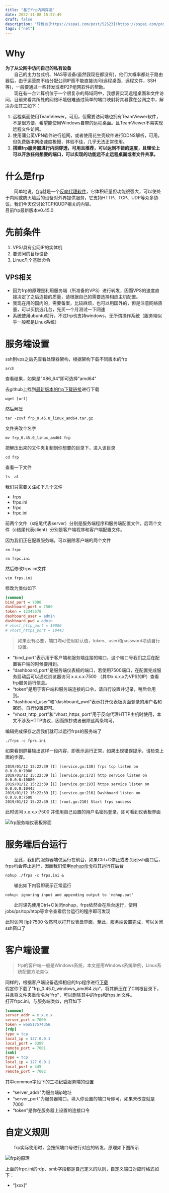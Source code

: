```yaml
---
title: "基于frp内网穿透"
date: 2022-11-08 15:57:49
draft: false
description: "转载自[https://sspai.com/post/52523](https://sspai.com/post/52523)，如有侵权请联系删除"
tags: ["net"]
---
```


# Why

**为了从公网中访问自己的私有设备**<br>
&emsp;&emsp;自己的主力台式机、NAS等设备(虽然我现在都没有)，他们大概率都处于路由器后，由于运营商不给分配公网IP而不能直接访问(远程桌面，远程文件，SSH等)，一般要通过一些转发或者P2P组网软件的帮助。<br>
&emsp;&emsp;现在有一台计算机位于一个很复杂的局域网中，我想要实现远程桌面和文件访问，目前来看其所处的网络环境很难通过简单的端口映射将其暴露在公网之中，解决办法其三如下：

1. 远程桌面使用TeamViewer。可用，但需要访问端也拥有TeamViewer软件，不是很方便，希望能使用Windows自带的远程桌面。且TeamViewer不易实现远程文件访问。
2. 使用蒲公英VPN软件进行组网，或者使用花生壳软件进行DDNS解析，可用，但免费版本网络速度极慢，体验不佳，几乎无法正常使用。
3. **搭建frp服务器进行内网穿透，可用且推荐，可以达到不错的速度，且理论上可以开放任何想要的端口，可以实现的功能远不止远程桌面或者文件共享。**

# 什么是frp

&emsp;&emsp;简单地说，[frp](https://github.com/fatedier/frp/blob/master/README_zh.md)就是一个[反向代理软件](https://www.zhihu.com/question/24723688)，它体积轻量但功能很强大，可以使处于内网或防火墙后的设备对外界提供服务，它支持HTTP、TCP、UDP等众多协议。我们今天仅讨论TCP和UDP相关的内容。<br>
目前frp最新版本v0.45.0

# 先前条件

1. VPS/具有公网IP的实体机
2. 要访问的目标设备
3. Linux几个基础命令

## VPS相关

+ 因为frp的原理是利用服务端（所准备的VPS）进行转发，因而VPS的速度直接决定了之后连接的质量，请根据自己的需要选择相应主机配置。
+ 我现在用的国内的，需要备案，比较麻烦，也可以用国外的，但是注意网络质量，可以买挑选几台，先买一个月测试一下网速
+ 系统使用ubuntu就行，不过frp也支持windows，无所谓操作系统（服务端似乎一般都是Linux系统）

# 服务端设置

ssh到vps之后先查看处理器架构，根据架构下载不同版本的frp

`arch`

查看结果，如果是"X86_64"即可选择"amd64"

去github上找到[最新版本的frp下载链接](https://github.com/fatedier/frp/releases)进行下载

`wget [url]`

然后解压

`tar -zxvf frp_0.45.0_linux_amd64.tar.gz`

文件夹改个名字

`mv frp_0.45.0_linux_amd64 frp`

把解压出来的文件夹复制到你想要的目录下，进入该目录

`cd frp`

查看一下文件

`ls -al`

我们只需要关注如下几个文件
+ frps
+ frps.ini
+ frpc
+ frpc.ini

前两个文件（s结尾代表server）分别是服务端程序和服务端配置文件，后两个文件（c结尾代表client）分别是客户端程序和客户端配置文件。

因为我们正在配置服务端，可以删除客户端的两个文件

`rm frpc`

`rm frpc.ini`

然后修改frps.ini文件

`vim frps.ini`

修改为类似如下

```ini
[common]
bind_port = 7000
dashboard_port = 7500
token = 12345678
dashboard_user = admin
dashboard_pwd = admin
# vhost_http_port = 10080
# vhost_https_port = 10443
```

> 如果没有必要，端口均可使用默认值，token、user和password项请自行设置。

+ “bind_port”表示用于客户端和服务端连接的端口，这个端口号我们之后在配置客户端的时候要用到。
+ “dashboard_port”是服务端仪表板的端口，若使用7500端口，在配置完成服务启动后可以通过浏览器访问 x.x.x.x:7500 （其中x.x.x.x为VPS的IP）查看frp服务运行信息。
+ “token”是用于客户端和服务端连接的口令，请自行设置并记录，稍后会用到。
+ “dashboard_user”和“dashboard_pwd”表示打开仪表板页面登录的用户名和密码，自行设置即可。
+ “vhost_http_port”和“vhost_https_port”用于反向代理HTTP主机时使用，本文不涉及HTTP协议，因而照抄或者删除这两条均可。

编辑完成保存之后我们就可以运行frps的服务端了

`./frps -c fprs.ini`

如果看到屏幕输出这样一段内容，即表示运行正常，如果出现错误提示，请检查上面的步骤。

```
2019/01/12 15:22:39 [I] [service.go:130] frps tcp listen on 0.0.0.0:7000
2019/01/12 15:22:39 [I] [service.go:172] http service listen on 0.0.0.0:10080
2019/01/12 15:22:39 [I] [service.go:193] https service listen on 0.0.0.0:10443
2019/01/12 15:22:39 [I] [service.go:216] Dashboard listen on 0.0.0.0:7500
2019/01/12 15:22:39 [I] [root.go:210] Start frps success
```

此时访问 x.x.x.x:7500 并使用自己设置的用户名密码登录，即可看到仪表板界面

<img src="https://tvax4.sinaimg.cn/large/007Z9xVHgy1h7xsz7fes0j31z414h7b8.jpg" alt="frp服务端仪表板界面" >

# 服务端后台运行

&emsp;&emsp;至此，我们的服务器端仅运行在前台，如果Ctrl+C停止或者关闭ssh窗口后，frps均会停止运行，因而我们使用[nohup命令](https://ehlxr.me/2017/01/18/Linux-%E7%9A%84-nohup-%E5%91%BD%E4%BB%A4%E7%9A%84%E7%94%A8%E6%B3%95/)将其运行在后台

`nohup ./frps -c frps.ini &`

&emsp;&emsp;输出如下内容即表示正常运行

```shell
nohup: ignoring input and appending output to 'nohup.out'
```

&emsp;&emsp;此时课先使用Ctrl+C关闭nohup，frps依然会在后台运行，使用jobs/ps/top/htop等命令查看后台运行的程序即可发现

此时访问 [ip]:7500 依然可以打开仪表盘界面，至此，服务端设置完成，可以关闭ssh窗口了

# 客户端设置

> frp的客户端一般是Windows系统，本文是用Windows系统举例，Linux系统配置方法类似

同样的，根据客户端设备选择相应的frp程序进行[下载](https://github.com/fatedier/frp/releases)<br>
假定你下载了“frp_0.45.0_windows_amd64.zip”，将其解压在了C判根目录下，并且将文件夹重命名为“frp”，可以删除其中的frps和frps.ini文件。<br>
打开frpc.ini，与服务端类似，内容如下

```ini
[common]
server_addr = x.x.x.x
server_port = 7000
token = won517574356
[rdp]
type = tcp
local_ip = 127.0.0.1           
local_port = 3389
remote_port = 7001  
[smb]
type = tcp
local_ip = 127.0.0.1
local_port = 445
remote_port = 7002
```

其中common字段下的三项纪委服务端的设置
+ “server_addr"为服务端ip地址
+ “server_port”为服务器端口，填入你设置的端口号即可，如果未改变就是7000
+ “token”是你在服务器上设置的连接口令

# 自定义规则

&emsp;&emsp;frp实际使用时，会按照端口号进行对应的转发，原理如下图所示

<img src="https://tvax4.sinaimg.cn/large/007Z9xVHgy1h82gd7a6cbj31ad0hx44q.jpg" alt="frp的原理" >

上面的frpc.ini的rdp、smb字段都是自己定义的队则，自定义端口对应时格式如下：

+ “[xxx]”